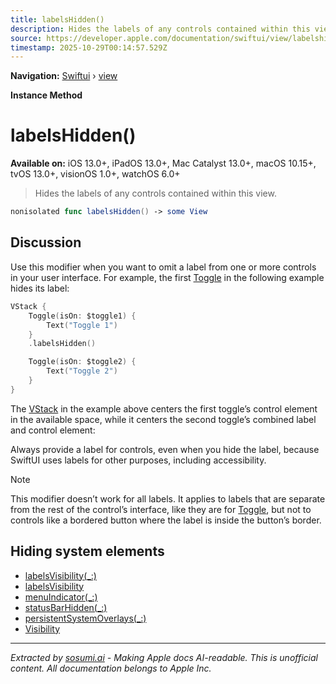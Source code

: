 ```yaml
---
title: labelsHidden()
description: Hides the labels of any controls contained within this view.
source: https://developer.apple.com/documentation/swiftui/view/labelshidden()
timestamp: 2025-10-29T00:14:57.529Z
---
```


**Navigation:** [Swiftui](/documentation/swiftui) › [view](/documentation/swiftui/view)

**Instance Method**

# labelsHidden()

**Available on:** iOS 13.0+, iPadOS 13.0+, Mac Catalyst 13.0+, macOS 10.15+, tvOS 13.0+, visionOS 1.0+, watchOS 6.0+

> Hides the labels of any controls contained within this view.

```swift
nonisolated func labelsHidden() -> some View
```

## Discussion

Use this modifier when you want to omit a label from one or more controls in your user interface. For example, the first [Toggle](/documentation/swiftui/toggle) in the following example hides its label:

```swift
VStack {
    Toggle(isOn: $toggle1) {
        Text("Toggle 1")
    }
    .labelsHidden()

    Toggle(isOn: $toggle2) {
        Text("Toggle 2")
    }
}
```

The [VStack](/documentation/swiftui/vstack) in the example above centers the first toggle’s control element in the available space, while it centers the second toggle’s combined label and control element:



Always provide a label for controls, even when you hide the label, because SwiftUI uses labels for other purposes, including accessibility.

> [!NOTE]
> This modifier doesn’t work for all labels. It applies to labels that are separate from the rest of the control’s interface, like they are for [Toggle](/documentation/swiftui/toggle), but not to controls like a bordered button where the label is inside the button’s border.

## Hiding system elements

- [labelsVisibility(_:)](/documentation/swiftui/view/labelsvisibility(_:))
- [labelsVisibility](/documentation/swiftui/environmentvalues/labelsvisibility)
- [menuIndicator(_:)](/documentation/swiftui/view/menuindicator(_:))
- [statusBarHidden(_:)](/documentation/swiftui/view/statusbarhidden(_:))
- [persistentSystemOverlays(_:)](/documentation/swiftui/view/persistentsystemoverlays(_:))
- [Visibility](/documentation/swiftui/visibility)

---

*Extracted by [sosumi.ai](https://sosumi.ai) - Making Apple docs AI-readable.*
*This is unofficial content. All documentation belongs to Apple Inc.*
